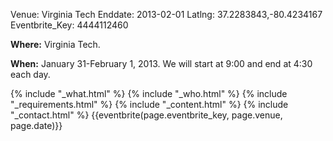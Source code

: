 Venue: Virginia Tech
Enddate: 2013-02-01
Latlng: 37.2283843,-80.4234167
Eventbrite_Key: 4444112460

<p><strong>Where:</strong> Virginia Tech.</p>
<p><strong>When:</strong> January 31-February 1, 2013. We will start at 9:00 and end at 4:30 each day.</p>
{% include "_what.html" %}
{% include "_who.html" %}
{% include "_requirements.html" %}
{% include "_content.html" %}
{% include "_contact.html" %}
{{eventbrite(page.eventbrite_key, page.venue, page.date)}}
